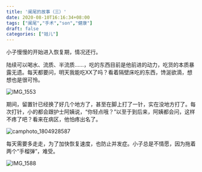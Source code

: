 ```yaml
---
title: '阑尾的故事（三）'
date: 2020-08-10T16:16:34+08:00
tags: ["阑尾","手术","son","健康"]
draft: false
categories: ["娃儿"]
---
```

小子慢慢的开始进入恢复期，情况还行。

陆续可以喝水、流质、半流质……，吃的东西目前是他前进的动力，吃货的本质暴露无遗。每天都要问，明天我能吃XX了吗？看着隔壁床吃的东西，馋涎欲滴，想想也是很可怜。

![IMG_1553](https://i.loli.net/2020/08/22/aRZcT1nUjKVEswe.jpg)

期间，留置针已经换了好几个地方了，甚至在脚上打了一针，实在没地方打了。每次打针，小的都会跟护士阿姨说，“你轻点哦？”以至于到后来，阿姨都会问，这样不疼了吧？看来在病区，他怕疼出名了。

![camphoto_1804928587](https://i.loli.net/2020/08/22/WBq56brC7H3fPGi.jpg)

每天需要多走走，为了加快恢复速度，也防止并发症。小子总是不情愿，因为拖着两个“手榴弹”，难受。

![IMG_1588](https://i.loli.net/2020/08/22/qx1EHtuVQaiy9U2.jpg)